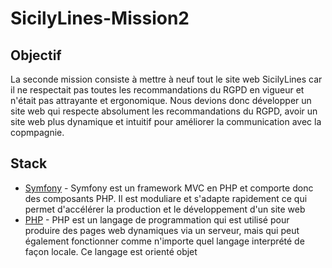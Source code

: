 # SicilyLines-Mission2

## Objectif
La seconde mission consiste à mettre à neuf tout le site web SicilyLines car il ne respectait pas toutes les recommandations du RGPD en vigueur et n'était pas attrayante et ergonomique. Nous devions donc développer un site web qui respecte absolument les recommandations du RGPD, avoir un site web plus dynamique et intuitif pour améliorer la communication avec la copmpagnie.

## Stack
 - [Symfony](https://symfony.com/) - Symfony est un framework MVC en PHP et comporte donc des composants PHP. Il est moduliare et s'adapte rapidement ce qui permet d'accélérer la production et le développement d'un site web
 - [PHP](https://www.php.net/) - PHP est un langage de programmation qui est utilisé pour produire des pages web dynamiques via un serveur, mais qui peut également fonctionner comme n'importe quel langage interprété de façon locale. Ce langage est orienté objet
